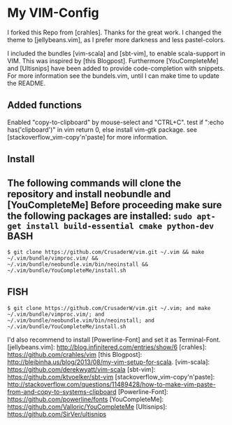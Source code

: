 My VIM-Config
==============

I forked this Repo from [crahles]. Thanks for the great work.
I changed the theme to [jellybeans.vim], as I prefer more darkness and less pastel-colors.

I included the bundles [vim-scala] and [sbt-vim], to enable scala-support in VIM. This was inspired by [this Blogpost].
Furthermore [YouCompleteMe] and [Ultisnips] have been added to provide code-completion with snippets.
For more information see the bundels.vim, until I can make time to update the README.

Added functions
------------
Enabled "copy-to-clipboard" by mouse-select and "CTRL+C".
test if ":echo has('clipboard')" in vim return 0, else install vim-gtk package.
see [stackoverflow_vim-copy'n'paste] for more information.

Install
-------------
The following commands will clone the repository and install neobundle and [YouCompleteMe]
Before proceeding make sure the following packages are installed: 
``` sudo apt-get install build-essential cmake python-dev ```
BASH
--------------
```
$ git clone https://github.com/CrusaderW/vim.git ~/.vim && make ~/.vim/bundle/vimproc.vim/ && ~/.vim/bundle/neobundle.vim/bin/neoinstall && ~/.vim/bundle/YouCompleteMe/install.sh
```
FISH
---------------
```
$ git clone https://github.com/CrusaderW/vim.git ~/.vim; and make ~/.vim/bundle/vimproc.vim/; and ~/.vim/bundle/neobundle.vim/bin/neoinstall; and ~/.vim/bundle/YouCompleteMe/install.sh
```
I'd also recommend to install [Powerline-Font] and set it as Terminal-Font.
[jellybeans.vim]: http://blog.infinitered.com/entries/show/6
[crahles]: https://github.com/crahles/vim
[this Blogpost]: http://bleibinha.us/blog/2013/08/my-vim-setup-for-scala.
[vim-scala]: https://github.com/derekwyatt/vim-scala
[sbt-vim]: https://github.com/ktvoelker/sbt-vim
[stackoverflow_vim-copy'n'paste]: http://stackoverflow.com/questions/11489428/how-to-make-vim-paste-from-and-copy-to-systems-clipboard
[Powerline-Font]:  https://github.com/powerline/fonts
[YouCompleteMe]: https://github.com/Valloric/YouCompleteMe
[Ultisnips]: https://github.com/SirVer/ultisnips
